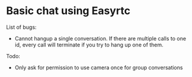 Basic chat using Easyrtc
======

List of bugs:
- Cannot hangup a single conversation. If there are multiple calls to one id, every call will terminate if you try to hang up one of them.

Todo:
- Only ask for permission to use camera once for group conversations

